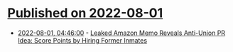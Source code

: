 # [Published on 2022-08-01](index.md)

* [2022-08-01, 04:46:00](https://slashdot.org/story/22/08/01/0440239/leaked-amazon-memo-reveals-anti-union-pr-idea-score-points-by-hiring-former-inmates?utm_source=rss1.0mainlinkanon&utm_medium=feed) - [Leaked Amazon Memo Reveals Anti-Union PR Idea: Score Points by Hiring Former Inmates](https://slashdot.org/story/22/08/01/0440239/leaked-amazon-memo-reveals-anti-union-pr-idea-score-points-by-hiring-former-inmates?utm_source=rss1.0mainlinkanon&utm_medium=feed)
